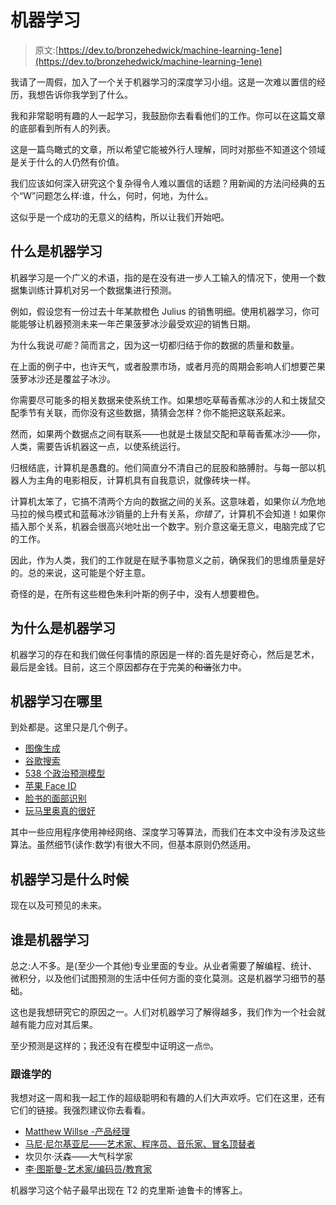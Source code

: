 # 机器学习

> 原文:[https://dev.to/bronzehedwick/machine-learning-1ene](https://dev.to/bronzehedwick/machine-learning-1ene)

我请了一周假，加入了一个关于机器学习的深度学习小组。这是一次难以置信的经历，我想告诉你我学到了什么。

我和非常聪明有趣的人一起学习，我鼓励你去看看他们的工作。你可以在这篇文章的底部看到所有人的列表。

这是一篇鸟瞰式的文章，所以希望它能被外行人理解，同时对那些不知道这个领域是关于什么的人仍然有价值。

我们应该如何深入研究这个复杂得令人难以置信的话题？用新闻的方法问经典的五个“W”问题怎么样:谁，什么，何时，何地，为什么。

这似乎是一个成功的无意义的结构，所以让我们开始吧。

## 什么是机器学习

机器学习是一个广义的术语，指的是在没有进一步人工输入的情况下，使用一个数据集训练计算机对另一个数据集进行预测。

例如，假设您有一份过去十年某款橙色 Julius 的销售明细。使用机器学习，你可能能够让机器预测未来一年芒果菠萝冰沙最受欢迎的销售日期。

为什么我说*可能*？简而言之，因为这一切都归结于你的数据的质量和数量。

在上面的例子中，也许天气，或者股票市场，或者月亮的周期会影响人们想要芒果菠萝冰沙还是覆盆子冰沙。

你需要尽可能多的相关数据来使系统工作。如果想吃草莓香蕉冰沙的人和土拨鼠交配季节有关联，而你没有这些数据，猜猜会怎样？你不能把这联系起来。

然而，如果两个数据点之间有联系——也就是土拨鼠交配和草莓香蕉冰沙——你，人类，需要告诉机器这一点，以使系统运行。

归根结底，计算机是愚蠢的。他们简直分不清自己的屁股和胳膊肘。与每一部以机器人为主角的电影相反，计算机具有自我意识，就像砖块一样。

计算机太笨了，它搞不清两个方向的数据之间的关系。这意味着，如果你*认为*危地马拉的候鸟模式和蓝莓冰沙销量的上升有关系，*你错了*，计算机不会知道！如果你插入那个关系，机器会很高兴地吐出一个数字。别介意这毫无意义，电脑完成了它的工作。

因此，作为人类，我们的工作就是在赋予事物意义之前，确保我们的思维质量是好的。总的来说，这可能是个好主意。

奇怪的是，在所有这些橙色朱利叶斯的例子中，没有人想要橙色。

## 为什么是机器学习

机器学习的存在和我们做任何事情的原因是一样的:首先是好奇心，然后是艺术，最后是金钱。目前，这三个原因都存在于完美的~~和谐~~张力中。

## 机器学习在哪里

到处都是。这里只是几个例子。

*   [图像生成](https://deepdreamgenerator.com/#gallery)
*   [谷歌搜索](https://searchengineland.com/google-uses-machine-learning-search-algorithms-261158)
*   [538 个政治预测模型](https://data.fivethirtyeight.com/)
*   [苹果 Face ID](https://machinelearning.apple.com/2017/11/16/face-detection.html)
*   [脸书的面部识别](https://www.fastcompany.com/3028414/how-facebooks-machines-got-so-good-at-recognizing-your-face)
*   [玩马里奥真的很好](https://www.youtube.com/watch?v=qv6UVOQ0F44)

其中一些应用程序使用神经网络、深度学习等算法，而我们在本文中没有涉及这些算法。虽然细节(读作:数学)有很大不同，但基本原则仍然适用。

## 机器学习是什么时候

现在以及可预见的未来。

## 谁是机器学习

总之:人不多。是(至少一个其他)专业里面的专业。从业者需要了解编程、统计、微积分，以及他们试图预测的生活中任何方面的变化莫测。这是机器学习细节的基础。

这也是我想研究它的原因之一。人们对机器学习了解得越多，我们作为一个社会就越有能力应对其后果。

至少预测是这样的；我还没有在模型中证明这一点🤓。

### 跟谁学的

我想对这一周和我一起工作的超级聪明和有趣的人们大声欢呼。它们在这里，还有它们的链接。我强烈建议你去看看。

*   [Matthew Willse -产品经理](https://matthewwillse.com)
*   [马尼·尼尔基亚尼——艺术家、程序员、音乐家、冒名顶替者](https://mani.io)
*   坎贝尔·沃森——大气科学家
*   [李·图斯曼-艺术家/编码员/教育家](http://leetusman.com)

机器学习这个帖子最早出现在 T2 的克里斯·迪鲁卡的博客上。